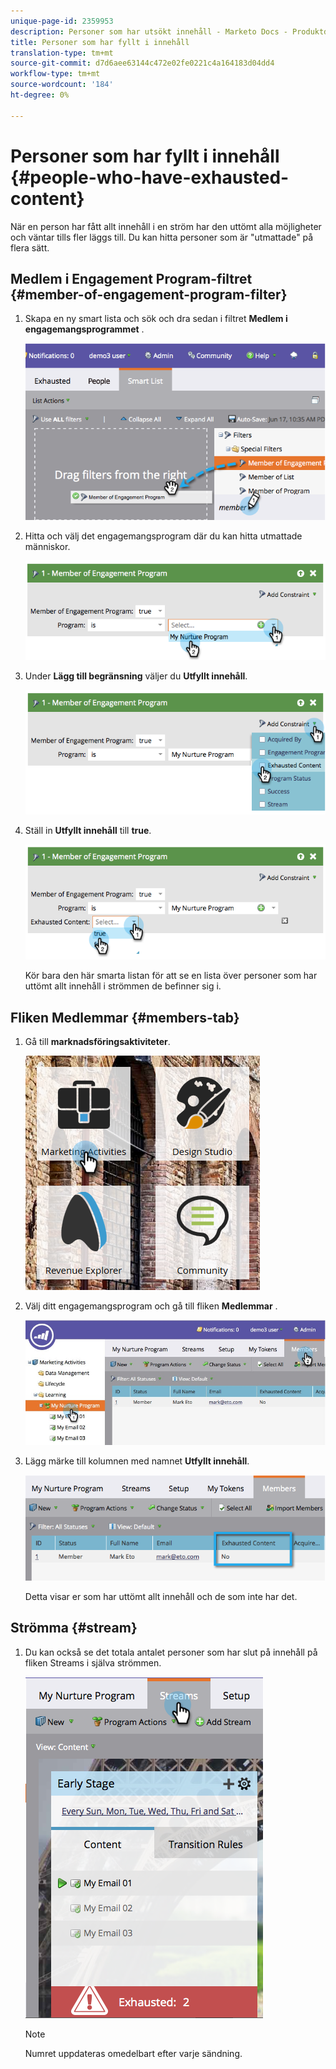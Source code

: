 ```yaml
---
unique-page-id: 2359953
description: Personer som har utsökt innehåll - Marketo Docs - Produktdokumentation
title: Personer som har fyllt i innehåll
translation-type: tm+mt
source-git-commit: d7d6aee63144c472e02fe0221c4a164183d04dd4
workflow-type: tm+mt
source-wordcount: '184'
ht-degree: 0%

---
```



# Personer som har fyllt i innehåll {#people-who-have-exhausted-content}

När en person har fått allt innehåll i en ström har den uttömt alla möjligheter och väntar tills fler läggs till. Du kan hitta personer som är &quot;utmattade&quot; på flera sätt.

## Medlem i Engagement Program-filtret {#member-of-engagement-program-filter}

1. Skapa en ny smart lista och sök och dra sedan i filtret **Medlem i engagemangsprogrammet** .

   ![](assets/image2014-9-15-18-20-0.png)

1. Hitta och välj det engagemangsprogram där du kan hitta utmattade människor.

   ![](assets/image2014-9-15-18-3a20-3a11.png)

1. Under **Lägg till begränsning** väljer du **Utfyllt innehåll**.

   ![](assets/image2014-9-15-18-3a20-3a17.png)

1. Ställ in **Utfyllt innehåll** till **true**.

   ![](assets/image2014-9-15-18-3a20-3a21.png)

   Kör bara den här smarta listan för att se en lista över personer som har uttömt allt innehåll i strömmen de befinner sig i.

## Fliken Medlemmar {#members-tab}

1. Gå till **marknadsföringsaktiviteter**.

   ![](assets/ma.png)

1. Välj ditt engagemangsprogram och gå till fliken **Medlemmar** .

   ![](assets/memberstab.jpg)

1. Lägg märke till kolumnen med namnet **Utfyllt innehåll**.

   ![](assets/image2014-9-15-18-3a21-3a7.png)

   Detta visar er som har uttömt allt innehåll och de som inte har det.

## Strömma {#stream}

1. Du kan också se det totala antalet personer som har slut på innehåll på fliken Streams i själva strömmen.

   ![](assets/image2014-9-15-18-3a21-3a38.png)

   >[!NOTE]
   >
   >Numret uppdateras omedelbart efter varje sändning.

